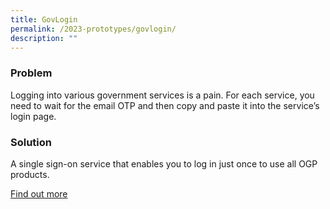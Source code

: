 ```yaml
---
title: GovLogin
permalink: /2023-prototypes/govlogin/
description: ""
---
```

### Problem
Logging into various government services is a pain. For each service, you need to wait for the email OTP and then copy and paste it into the service’s login page.

### Solution
A single sign-on service that enables you to log in just once to use all OGP products.

[Find out more](https://docs.google.com/presentation/d/1ObGu5LexLPqJgkuz0N-GZlKhbrvKrYcJ0WYHETvb6wI/edit#slide=id.g206aa4c4fb0_0_1211)